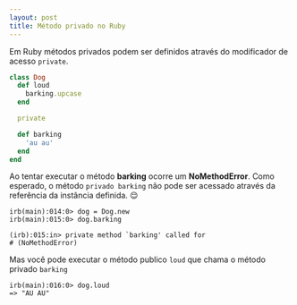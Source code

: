 ```yaml
---
layout: post
title: Método privado no Ruby
---
```

Em Ruby métodos privados podem ser definidos através do modificador de acesso `private`.

```ruby
class Dog
  def loud
    barking.upcase
  end

  private

  def barking
    'au au'
  end
end
```
Ao tentar executar o método **barking** ocorre um **NoMethodError**. Como esperado, o método `privado barking` não pode ser acessado através da referência da instância definida. 😌

```shell
irb(main):014:0> dog = Dog.new
irb(main):015:0> dog.barking

(irb):015:in> private method `barking' called for
# (NoMethodError)
```

Mas você pode executar o método publico `loud` que chama o método privado `barking`

```shell
irb(main):016:0> dog.loud
=> "AU AU"
```

